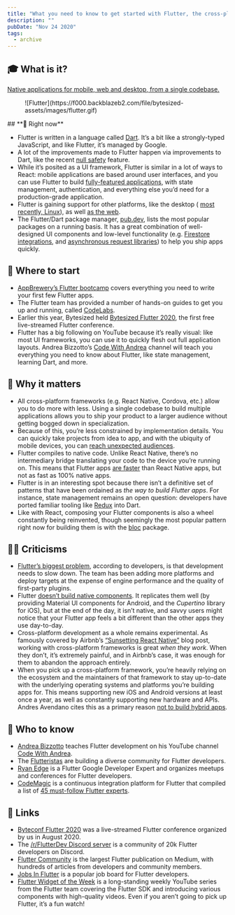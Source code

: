 ```yaml
---
title: "What you need to know to get started with Flutter, the cross-platform app framework"
description: ""
pubDate: "Nov 24 2020"
tags:
  - archive
---
```


## **🎓 What is it?**

[Native applications for mobile, web and desktop, from a single codebase.](https://flutter.dev/)

<figure class="kg-card kg-image-card">![Flutter](https://f000.backblazeb2.com/file/bytesized-assets/images/flutter.gif)</figure>## **📌 Right now**

- Flutter is written in a language called [Dart](https://dart.dev/). It’s a bit like a strongly-typed JavaScript, and like Flutter, it’s managed by Google.
- A lot of the improvements made to Flutter happen via improvements to Dart, like the recent [null safety](https://medium.com/flutter/announcing-dart-null-safety-beta-4491da22077a) feature.
- While it’s posited as a UI framework, Flutter is similar in a lot of ways to React: mobile applications are based around user interfaces, and you can use Flutter to build [fully-featured applications](https://flutter.dev/showcase), with state management, authentication, and everything else you’d need for a production-grade application.
- Flutter is gaining support for other platforms, like the desktop ( [most recently, Linux](https://www.youtube.com/watch?v=Pzp9C0NNcZ8)), as well [as the web](https://medium.com/flutter/flutter-on-the-web-slivers-and-platform-specific-issues-user-survey-results-from-q3-2020-f8034236b2a8).
- The Flutter/Dart package manager, [pub.dev](https://pub.dev/), lists the most popular packages on a running basis. It has a great combination of well-designed UI components and low-level functionality (e.g. [Firestore integrations](https://pub.dev/packages/cloud_firestore_platform_interface), and [asynchronous request libraries](https://pub.dev/packages/http)) to help you ship apps quickly.

## **👶 Where to start**

- [AppBrewery’s Flutter bootcamp](https://www.appbrewery.co/p/flutter-development-bootcamp-with-dart) covers everything you need to write your first few Flutter apps.
- The Flutter team has provided a number of hands-on guides to get you up and running, called [CodeLabs](https://flutter.dev/docs/codelabs).
- Earlier this year, Bytesized held [Bytesized Flutter 2020](https://www.appbrewery.co/p/flutter-development-bootcamp-with-dart), the first free live-streamed Flutter conference.
- Flutter has a big following on YouTube because it’s really visual: like most UI frameworks, you can use it to quickly flesh out full application layouts. Andrea Bizzotto’s [Code With Andrea](https://www.youtube.com/channel/UCrTnsT4OYZ53l0QGKqLeD5Q) channel will teach you everything you need to know about Flutter, like state management, learning Dart, and more.

## **🤔 Why it matters**

- All cross-platform frameworks (e.g. React Native, Cordova, etc.) allow you to do more with less. Using a single codebase to build multiple applications allows you to ship your product to a larger audience without getting bogged down in specialization.
- Because of this, you’re less constrained by implementation details. You can quickly take projects from idea to app, and with the ubiquity of mobile devices, you can [reach unexpected audiences](/endangered-language-revitalization-with-flutter).
- Flutter compiles to native code. Unlike React Native, there’s no intermediary bridge translating your code to the device you’re running on. This means that Flutter apps [are faster](https://medium.com/swlh/flutter-vs-native-vs-react-native-examining-performance-31338f081980#:~:text=Java%20and%20Kotlin%20have%20similar,15%20times%20slower%20than%20native.) than React Native apps, but not as fast as 100% native apps.
- Flutter is in an interesting spot because there isn’t a definitive set of patterns that have been ordained as _the way to build Flutter apps_. For instance, state management remains an open question: developers have ported familiar tooling like [Redux](https://pub.dev/packages/redux) into Dart.
- Like with React, composing your Flutter components is also a wheel constantly being reinvented, though seemingly the most popular pattern right now for building them is with the [bloc](https://pub.dev/packages/bloc) package.

## **🙅‍♀️ Criticisms**

- [Flutter’s biggest problem](https://www.reddit.com/r/FlutterDev/comments/ju2zza/flutters_biggest_problem/), according to developers, is that development needs to slow down. The team has been adding more platforms and deploy targets at the expense of engine performance and the quality of first-party plugins.
- Flutter [doesn’t build native components](https://medium.com/asos-techblog/flutter-vs-react-native-for-ios-android-app-development-c41b4e038db9#:~:text=Flutter%20paints%20the%20UI%20on%20its%20own%20custom%20way,%20it%20doesn%E2%80%99t%20create%20native%20components.). It replicates them well (by providing Material UI components for Android, and the _Cupertino_ library for iOS), but at the end of the day, it isn’t native, and savvy users might notice that your Flutter app feels a bit different than the other apps they use day-to-day.
- Cross-platform development as a whole remains experimental. As famously covered by Airbnb’s [“Sunsetting React Native”](https://medium.com/airbnb-engineering/sunsetting-react-native-1868ba28e30a) blog post, working with cross-platform frameworks is great _when they work_. When they don’t, it’s extremely painful, and in Airbnb’s case, it was enough for them to abandon the approach entirely.
- When you pick up a cross-platform framework, you’re heavily relying on the ecosystem and the maintainers of that framework to stay up-to-date with the underlying operating systems and platforms you’re building apps for. This means supporting new iOS and Android versions at least once a year, as well as constantly supporting new hardware and APIs. Andres Avendano cites this as a primary reason [not to build hybrid apps](https://bluefletch.com/avoid-hybrid-apps-in-2020/).

## **🙋 Who to know**

- [Andrea Bizzotto](https://twitter.com/biz84) teaches Flutter development on his YouTube channel [Code With Andrea](https://www.youtube.com/channel/UCrTnsT4OYZ53l0QGKqLeD5Q).
- The [Flutteristas](https://twitter.com/flutteristas?lang=en) are building a diverse community for Flutter developers.
- [Ryan Edge](https://twitter.com/chimon1984) is a Flutter Google Developer Expert and organizes meetups and conferences for Flutter developers.
- [CodeMagic](https://codemagic.io/) is a continuous integration platform for Flutter that compiled a list of [45 must-follow Flutter experts](https://blog.codemagic.io/top-flutter-developers-to-follow-on-twitter/).

## **🔗 Links**

- [Byteconf Flutter 2020](https://www.youtube.com/watch?v=dvUFVgymG8w) was a live-streamed Flutter conference organized by us in August 2020.
- The [/r/FlutterDev Discord server](https://discord.gg/uMya6wQ) is a community of 20k Flutter developers on Discord.
- [Flutter Community](https://medium.com/flutter-community) is the largest Flutter publication on Medium, with hundreds of articles from developers and community members.
- [Jobs In Flutter](https://www.jobsinflutter.io/) is a popular job board for Flutter developers.
- [Flutter Widget of the Week](https://www.youtube.com/playlist?list=PLjxrf2q8roU23XGwz3Km7sQZFTdB996iG) is a long-standing weekly YouTube series from the Flutter team covering the Flutter SDK and introducing various components with high-quality videos. Even if you aren’t going to pick up Flutter, it’s a fun watch!
